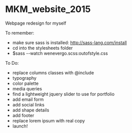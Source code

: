 # MKM_website_2015
Webpage redesign for myself

To remember:
- make sure sass is installed: http://sass-lang.com/install
- cd into the stylesheets folder
- $sass --watch wenevergo.scss:outofstyle.css

To Do:
- replace columns classes with @include
- typography
- color palette
- media queries 
- find a lightweight jquery slider to use for portfolio
- add email form
- add social links
- add shape details
- add footer
- replace lorem ipsum with real copy
- launch!



